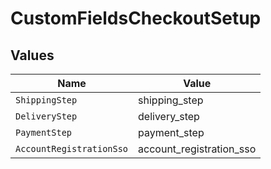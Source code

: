 # CustomFieldsCheckoutSetup


## Values

| Name                     | Value                    |
| ------------------------ | ------------------------ |
| `ShippingStep`           | shipping_step            |
| `DeliveryStep`           | delivery_step            |
| `PaymentStep`            | payment_step             |
| `AccountRegistrationSso` | account_registration_sso |